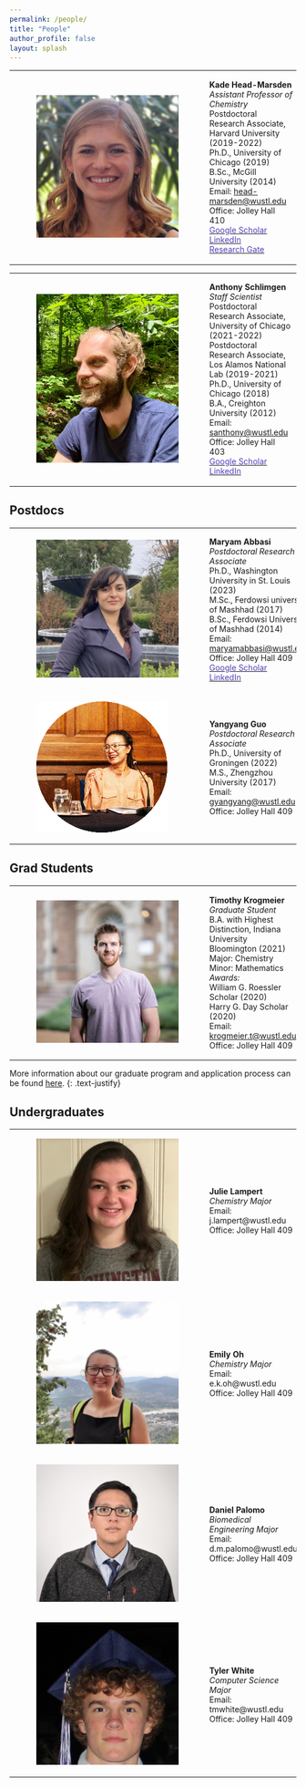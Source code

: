 ```yaml
---
permalink: /people/
title: "People"
author_profile: false
layout: splash
---
```

<table>
    <tr>
        <td>
            <figure style="width: 250px" class="align-left">
                <a href="/assets/images/KHM.jpg">
                <img src="/assets/images/KHM.jpg" alt=""></a>
            </figure>
        </td>
        <td>
            <p>
<b>Kade Head-Marsden </b><br />
<i>Assistant Professor of Chemistry</i><br />
Postdoctoral Research Associate, Harvard University (2019-2022)<br />
Ph.D., University of Chicago (2019)<br />
B.Sc., McGill University (2014)<br />
Email: <a href = "mailto: head-marsden@wustl.edu">head-marsden@wustl.edu</a><br />
Office: Jolley Hall 410 <br />
<a href = "https://scholar.google.com/citations?user=b-ICXpQAAAAJ&hl=en"> <span style="color: #563fbaff;">Google Scholar</span> </a> <br />
<a href = "https://www.linkedin.com/in/kheadmarsden/"> <span style="color: #563fbaff;">LinkedIn</span> </a>  <br />
<a href = "https://www.researchgate.net/profile/Kade-Head-Marsden"> <span style="color: #563fbaff;">Research Gate</span> </a> 
            </p>
        </td>
    </tr>
</table>

<table>
    <tr>
        <td>
            <figure style="width: 250px" class="align-left">
                <a href="/assets/images/AWS.jpeg">
                <img src="/assets/images/AWS.jpeg" alt="" ></a>
            </figure>
        </td>
        <td>
            <p>
<b>Anthony Schlimgen </b><br />
<i>Staff Scientist</i><br />
Postdoctoral Research Associate,  University of Chicago (2021-2022)<br />
Postdoctoral Research Associate,  Los Alamos National Lab (2019-2021)<br />
Ph.D., University of Chicago (2018)<br />
B.A., Creighton University (2012)<br />
Email: <a href = "mailto: santhony@wustl.edu">santhony@wustl.edu</a> <br />
Office: Jolley Hall 403<br /> 
<a href = "https://scholar.google.com/citations?user=FNTA_00AAAAJ&hl=en&oi=sra"> <span style="color: #563fbaff;">Google Scholar</span> </a> <br />
<a href = "https://www.linkedin.com/in/anthony-schlimgen-477649152/"> <span style="color: #563fbaff;">LinkedIn</span> </a>  
            </p>
        </td>
    </tr>
</table>

## Postdocs

<table>
        <tr>
        <td>
            <figure style="width: 250px" class="align-left">
                <a href="/assets/images/MA.png">
                <img src="/assets/images/MA.png" alt=""></a>
            </figure>
        </td>
        <td>
            <p>
<b>Maryam Abbasi </b><br />
<i>Postdoctoral Research Associate</i><br />
Ph.D., Washington University in St. Louis (2023)<br />
M.Sc., Ferdowsi university of Mashhad (2017)<br />
B.Sc., Ferdowsi University of Mashhad (2014)<br />
Email: <a href = "mailto: maryamabbasi@wustl.edu">maryamabbasi@wustl.edu</a><br /> 
Office: Jolley Hall 409 <br />
<a href = "https://scholar.google.com/citations?user=b-ICXpQAAAAJ&hl=en"> <span style="color: #563fbaff;">Google Scholar</span> </a> <br />
<a href = "https://www.linkedin.com/in/maryam-abbasi-qis/"> <span style="color: #563fbaff;">LinkedIn</span> </a>  <br />
            </p>
        </td>
    </tr>
    <tr>
        <td>
            <figure style="width: 250px" class="align-left">
                <a href="/assets/images/YG.jpg">
                <img src="/assets/images/YG.jpg" alt=""></a>
            </figure>
        </td>
        <td>
            <p>
<b>Yangyang Guo </b><br />
<i>Postdoctoral Research Associate</i><br />
Ph.D., University of Groningen (2022)<br />
M.S., Zhengzhou University  (2017) <br />
Email: <a href = "mailto: gyangyang@wustl.edu">gyangyang@wustl.edu</a><br /> 
Office: Jolley Hall 409
            </p>
        </td>
    </tr>
</table>

## Grad Students

<table>
    <tr>
        <td>
            <figure style="width: 250px" class="align-left">
                <a href="/assets/images/TK.jpeg">
                <img src="/assets/images/TK.jpeg" alt=""></a>
            </figure>
        </td>
        <td>
            <p>
<b>Timothy Krogmeier </b><br />
<i>Graduate Student</i><br />
B.A. with Highest Distinction, Indiana University Bloomington (2021) <br />
Major: Chemistry <br />
Minor: Mathematics <br />
<i> Awards: </i> <br />
William G. Roessler Scholar (2020) <br />
Harry G. Day Scholar (2020) <br />
Email: <a href = "mailto: krogmeier.t@wustl.edu">krogmeier.t@wustl.edu</a> <br /> 
Office: Jolley Hall 409
            </p>
        </td>
    </tr>
</table>

More information about our graduate program and application process can be found <a href="https://chemistry.wustl.edu/graduate">here</a>. 
{: .text-justify}

## Undergraduates

<table>
    <tr>
        <td>
            <figure style="width: 250px" class="align-left">
                <a href="/assets/images/JSL.jpg">
                <img src="/assets/images/JSL.jpg" alt=""></a>
            </figure>
        </td>
        <td>
            <p>
<b>Julie Lampert</b><br />
<i>Chemistry Major </i><br />
Email: j.lampert@wustl.edu <br />
Office: Jolley Hall 409
            </p>
        </td>
    </tr>
    <tr>
        <td>
            <figure style="width: 250px" class="align-left">
                <a href="/assets/images/EO.jpeg">
                <img src="/assets/images/EO.jpeg" alt=""></a>
            </figure>
        </td>
        <td>
<b>Emily Oh</b><br />
<i>Chemistry Major</i><br />
Email: e.k.oh@wustl.edu <br />
Office: Jolley Hall 409
        </td>
    </tr>
    <tr>
        <td>
            <figure style="width: 250px" class="align-left">
                <a href="/assets/images/DP.jpg">
                <img src="/assets/images/DP.jpg" alt=""></a>
            </figure>
        </td>
        <td>
<b>Daniel Palomo</b><br />
<i>Biomedical Engineering Major</i><br />
Email: d.m.palomo@wustl.edu<br />
Office: Jolley Hall 409
        </td>
    </tr>
    <tr>
        <td>
            <figure style="width: 250px" class="align-left">
                <a href="/assets/images/TW.jpg">
                <img src="/assets/images/TW.jpg" alt=""></a>
            </figure>
        </td>
        <td>
<b>Tyler White</b><br />
<i>Computer Science Major</i><br />
Email: tmwhite@wustl.edu<br />
Office: Jolley Hall 409
        </td>
    </tr>
</table>





 




 
